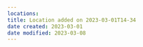 ```yaml
---
locations:
title: Location added on 2023-03-01T14-34
date created: 2023-03-01
date modified: 2023-03-08
---
```


[](geo:30.171329586933958,120.1914087677307)
